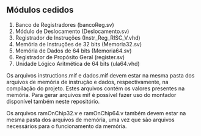 ## Módulos cedidos

1. Banco de Registradores 	(bancoReg.sv)
2. Módulo de Deslocamento 	(Deslocamento.sv)
3. Registrador de Instruções (Instr_Reg_RISC_V.vhd)
4. Memória de Instruções de 32 bits (Memoria32.sv)
5. Memória de Dados de 64 bits (Memoria64.sv)
6. Registrador de Propósito Geral (register.sv)
7. Unidade Lógico Aritmética de 64 bits (ula64.vhd)

Os arquivos instructions.mif e dados.mif devem estar na mesma pasta dos arquivos de memória de instrução e dados, respectivamente, na compilação do projeto. Estes arquivos contém os valores presentes na memória.
Para gerar arquivos mif é possível fazer uso do montador disponível também neste repositório.

Os arquivos ramOnChip32.v e ramOnChip64.v também devem estar na mesma pasta dos arquivos de memória, uma vez que são arquivos necessários para o funcionamento da memória. 